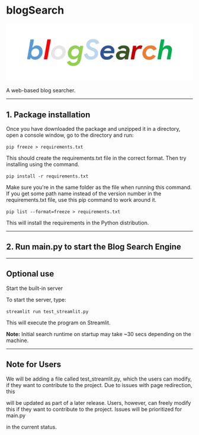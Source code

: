 # blogSearch

![logo](https://github.com/BrainStormYourWayIn/blogSearch/blob/main/blogSearch-removebg-preview.png)

A web-based blog searcher.

__________________

## 1. Package installation

Once you have downloaded the package and unzipped it in a directory, open a console window, go to the directory and run:

`pip freeze > requirements.txt`

This should create the requirements.txt file in the correct format. Then try installing using the command.

`pip install -r requirements.txt`

Make sure you're in the same folder as the file when running this command.
If you get some path name instead of the version number in the requirements.txt file, use this pip command to work around it.

`pip list --format=freeze > requirements.txt`

This will install the requirements in the Python distribution.

__________________

## 2. Run main.py to start the Blog Search Engine

__________________

## Optional use

Start the built-in server

To start the server, type:

`streamlit run test_streamlit.py`

This will execute the program on Streamlit.

**Note:** Initial search runtime on startup may take ~30 secs depending on the machine.

__________________

## Note for Users

We will be adding a file called test_streamlit.py, which the users can modify, if they want to contribute to the project. Due to issues with page redirection, this 

will be updated as part of a later release. Users, however, can freely modify this if they want to contribute to the project. Issues will be prioritized for main.py

in the current status.
